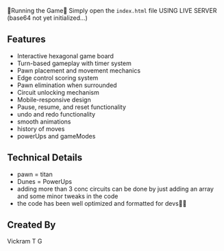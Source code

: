 🔴Running the Game🔴
Simply open the `index.html` file USING LIVE SERVER (base64 not yet initialized...)

## Features

- Interactive hexagonal game board
- Turn-based gameplay with timer system
- Pawn placement and movement mechanics
- Edge control scoring system
- Pawn elimination when surrounded
- Circuit unlocking mechanism
- Mobile-responsive design
- Pause, resume, and reset functionality
- undo and redo functionality
- smooth animations
- history of moves
- powerUps and gameModes

## Technical Details

- pawn = titan
- Dunes = PowerUps
- adding more than 3 conc circuits can be done by just adding an array and some minor tweaks in the code
- the code has been well optimized and formatted for devs🥳🤩

## Created By

Vickram T G
